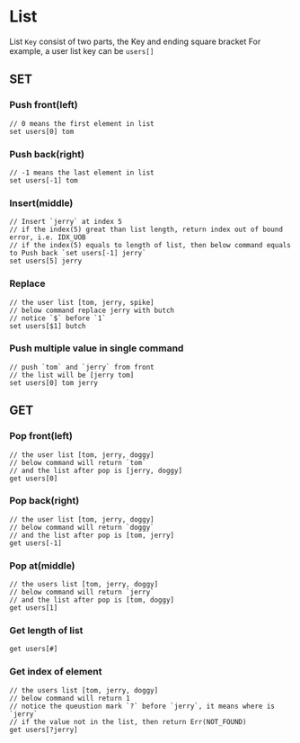 


# List

List `Key` consist of two parts, the Key and ending square bracket
For example, a user list key can be `users[]`

## SET

### Push front(left)
```
// 0 means the first element in list
set users[0] tom
```

### Push back(right)
```
// -1 means the last element in list
set users[-1] tom
```

### Insert(middle)
```
// Insert `jerry` at index 5
// if the index(5) great than list length, return index out of bound error, i.e. IDX_UOB
// if the index(5) equals to length of list, then below command equals to Push back `set users[-1] jerry`
set users[5] jerry
```

### Replace 
```
// the user list [tom, jerry, spike]
// below command replace jerry with butch
// notice `$` before `1`
set users[$1] butch
```

### Push multiple value in single command
```
// push `tom` and `jerry` from front
// the list will be [jerry tom]
set users[0] tom jerry
```


## GET

### Pop front(left)
```
// the user list [tom, jerry, doggy]
// below command will return `tom`
// and the list after pop is [jerry, doggy]
get users[0]
```

### Pop back(right)
```
// the user list [tom, jerry, doggy]
// below command will return `doggy`
// and the list after pop is [tom, jerry]
get users[-1]
```

### Pop at(middle)
```
// the users list [tom, jerry, doggy]
// below command will return `jerry`
// and the list after pop is [tom, doggy]
get users[1]
```

### Get length of list
```
get users[#]
```

### Get index of element
```
// the users list [tom, jerry, doggy]
// below command will return 1
// notice the queustion mark `?` before `jerry`, it means where is `jerry`
// if the value not in the list, then return Err(NOT_FOUND)
get users[?jerry]
```